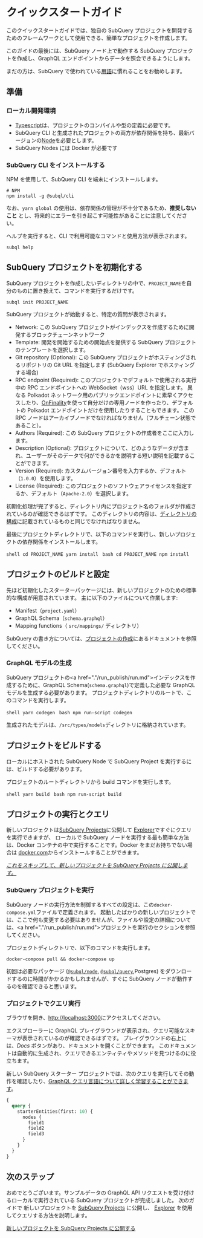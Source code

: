 # クイックスタートガイド

このクイックスタートガイドでは、独自の SubQuery プロジェクトを開発するためのフレームワークとして使用できる、簡単なプロジェクトを作成します。

このガイドの最後には、SubQuery ノード上で動作する SubQuery プロジェクトを作成し、GraphQL エンドポイントからデータを照会できるようにします。

まだの方は、SubQuery で使われている[用語](../#terminology)に慣れることをお勧めします。

## 準備

### ローカル開発環境

- [Typescript](https://www.typescriptlang.org/)は、プロジェクトのコンパイルや型の定義に必要です。
- SubQuery CLI と生成されたプロジェクトの両方が依存関係を持ち、最新バージョンの[Node](https://nodejs.org/en/)を必要とします。
- SubQuery Nodes には Docker が必要です

### SubQuery CLI をインストールする

NPM を使用して、SubQuery CLI を端末にインストールします。

```shell
# NPM
npm install -g @subql/cli
```

なお、`yarn global` の使用は、依存関係の管理が不十分であるため、**推奨しないこと** とし、将来的にエラーを引き起こす可能性があることに注意してください。

ヘルプを実行すると、CLI で利用可能なコマンドと使用方法が表示されます。

```shell
subql help
```

## SubQuery プロジェクトを初期化する

SubQuery プロジェクトを作成したいディレクトリの中で、`PROJECT_NAME`を自分のものに置き換えて、コマンドを実行するだけです。

```shell
subql init PROJECT_NAME
```

SubQuery プロジェクトが始動すると、特定の質問が表示されます。

- Network: この SubQuery プロジェクトがインデックスを作成するために開発するブロックチェーンネットワーク
- Template: 開発を開始するための開始点を提供する SubQuery プロジェクトのテンプレートを選択します。
- Git repository (Optional): この SubQuery プロジェクトがホスティングされるリポジトリの Git URL を指定します (SubQuery Explorer でホスティングする場合)
- RPC endpoint (Required): このプロジェクトでデフォルトで使用される実行中の RPC エンドポイントへの WebSocket（wss）URL を指定します。 異なる Polkadot ネットワーク用のパブリックエンドポイントに素早くアクセスしたり、[OnFinality](https://app.onfinality.io)を使って自分だけの専用ノードを作ったり、デフォルトの Polkadot エンドポイントだけを使用したりすることもできます。 この RPC ノードはアーカイブノードでなければなりません（フルチェーン状態であること）。
- Authors (Required): この SubQuery プロジェクトの作成者をここに入力します。
- Description (Optional): プロジェクトについて、どのようなデータが含まれ、ユーザーがそのデータで何ができるかを説明する短い説明を記載することができます。
- Version (Required): カスタムバージョン番号を入力するか、デフォルト（`1.0.0`）を使用します。
- License (Required): このプロジェクトのソフトウェアライセンスを指定するか、デフォルト（`Apache-2.0`）を選択します。

初期化処理が完了すると、ディレクトリ内にプロジェクト名のフォルダが作成されているのが確認できるはずです。 このディレクトリの内容は、[ディレクトリの構成](../create/introduction.md#directory-structure)に記載されているものと同じでなければなりません。

最後にプロジェクトディレクトリで、以下のコマンドを実行し、新しいプロジェクトの依存関係をインストールします。

<CodeGroup> <CodeGroupItem title="YARN" active> `shell cd PROJECT_NAME yarn install ` </CodeGroupItem>
<CodeGroupItem title="NPM"> `bash cd PROJECT_NAME npm install ` </CodeGroupItem> </CodeGroup>

## プロジェクトのビルドと設定

先ほど初期化したスターターパッケージには、新しいプロジェクトのための標準的な構成が用意されています。 主に以下のファイルについて作業します:

- Manifest（`project.yaml`）
- GraphQL Schema（`schema.graphql`）
- Mapping functions（ `src/mappings/` ディレクトリ）

SubQuery の書き方については、[プロジェクトの作成](./create/introduction.md)にあるドキュメントを参照してください。

### GraphQL モデルの生成

SubQuery プロジェクトの<a href="."/run_publish/run.md">インデックス</a>を作成するために、GraphQL Schema(`schema.graphql`)で定義した必要な GraphQL モデルを生成する必要があります。 プロジェクトディレクトリのルートで、このコマンドを実行します。

<CodeGroup> <CodeGroupItem title="YARN" active> `shell yarn codegen ` </CodeGroupItem>
<CodeGroupItem title="NPM"> `bash npm run-script codegen ` </CodeGroupItem> </CodeGroup>

生成されたモデルは、`/src/types/models`ディレクトリに格納されています。

## プロジェクトをビルドする

ローカルにホストされた SubQuery Node で SubQuery Project を実行するには、ビルドする必要があります。

プロジェクトのルートディレクトリから build コマンドを実行します。

<CodeGroup> <CodeGroupItem title="YARN" active> `shell yarn build ` </CodeGroupItem>
<CodeGroupItem title="NPM"> `bash npm run-script build ` </CodeGroupItem> </CodeGroup>

## プロジェクトの実行とクエリ

新しいプロジェクトは[SubQuery Projects](https://project.subquery.network)に公開して [Explorer](https://explorer.subquery.network)ですぐにクエリを実行できますが、 ローカルで SubQuery ノードを実行する最も簡単な方法は、Docker コンテナの中で実行することです。Docker をまだお持ちでない場合は [docker.com](https://docs.docker.com/get-docker/)からインストールすることができます。

[_これをスキップして、新しいプロジェクトを SubQuery Projects に公開します。_](../run_publish/publish.md)

### SubQuery プロジェクトを実行

SubQuery ノードの実行方法を制御するすべての設定は、この`docker-compose.yml`ファイルで定義されます。 起動したばかりの新しいプロジェクトでは、ここで何も変更する必要はありませんが、ファイルや設定の詳細については、<a href="."/run_publish/run.md">プロジェクトを実行</a>のセクションを参照してください。

プロジェクトディレクトリで、以下のコマンドを実行します。

```shell
docker-compose pull && docker-compose up
```

初回は必要なパッケージ ([`@subql/node`](https://www.npmjs.com/package/@subql/node), [`@subql/query`](https://www.npmjs.com/package/@subql/query),Postgres) をダウンロードするのに時間がかかるかもしれませんが、すぐに SubQuery ノードが動作するのを確認できると思います。

### プロジェクトでクエリ実行

ブラウザを開き、[http://localhost:3000](http://localhost:3000)にアクセスしてください。

エクスプローラーに GraphQL プレイグラウンドが表示され、クエリ可能なスキーマが表示されているのが確認できるはずです。 プレイグラウンドの右上には、_Docs_ ボタンがあり、ドキュメントを開くことができます。 このドキュメントは自動的に生成され、クエリできるエンティティやメソッドを見つけるのに役立ちます。

新しい SubQuery スターター プロジェクトでは、次のクエリを実行してその動作を確認したり、[GraphQL クエリ言語について詳しく学習することができます](./run_publish/graphql.md)。

```graphql
{
  query {
    starterEntities(first: 10) {
      nodes {
        field1
        field2
        field3
      }
    }
  }
}
```

## 次のステップ

おめでとうございます。サンプルデータの GraphQL API リクエストを受け付けるローカルで実行されている SubQuery プロジェクトが完成しました。 次のガイドで 新しいプロジェクトを [SubQuery Projects](https://project.subquery.network) に公開し、 [Explorer](https://explorer.subquery.network) を使用してクエリする方法を説明します。

[新しいプロジェクトを SubQuery Projects に公開する](../run_publish/publish.md)
